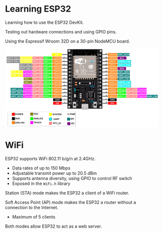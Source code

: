 # Learning ESP32

Learning how to use the ESP32 DevKit.

Testing out hardware connections and using GPIO pins.

Using the Espressif Wroom 32D on a 30-pin NodeMCU board.

![pinout](./pinout.webp)

# WiFi

ESP32 supports WiFi 802.11 b/g/n at 2.4GHz.

- Data rates of up to 150 Mbps
- Adjustable transmit power up to 20.5 dBm
- Supports antenna diversity, using GPIO to control RF switch
- Exposed in the `WiFi.h` library

Station (STA) mode makes the ESP32 a client of a WiFi router.

Soft Access Point (AP) mode makes the ESP32 a router without a connection to the Internet.

- Maximum of 5 clients

Both modes allow ESP32 to act as a web server.
